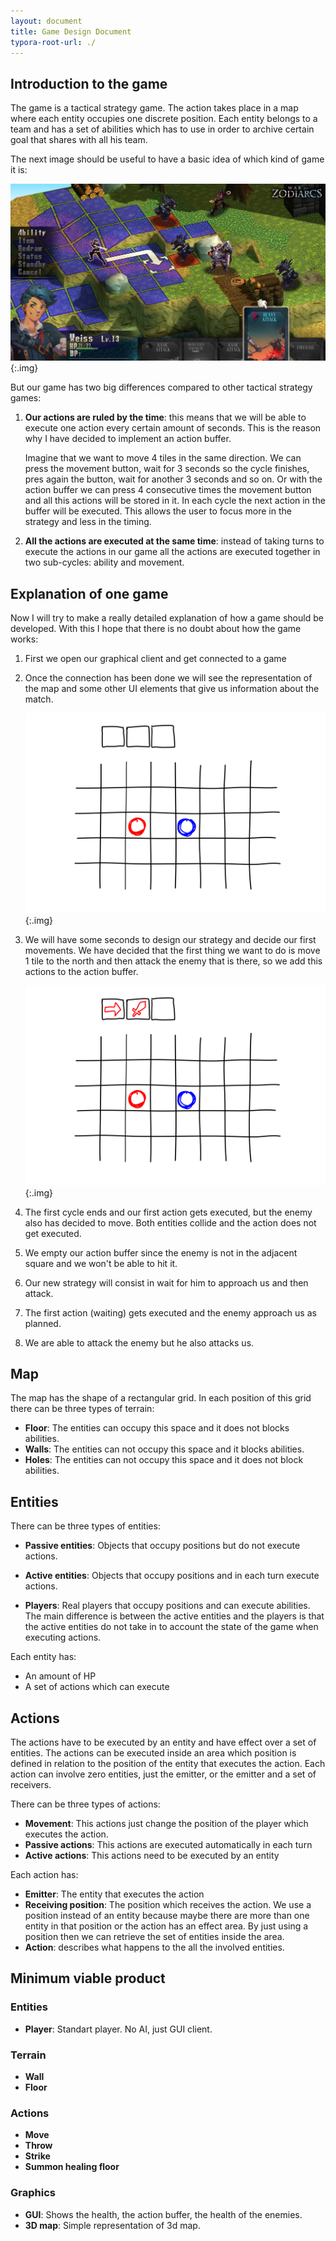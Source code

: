 ```yaml
---
layout: document
title: Game Design Document
typora-root-url: ./
---
```


## Introduction to the game

The game is a tactical strategy game. The action takes place in a map where each entity occupies one discrete position. Each entity belongs to a team and has a set of abilities which has to use in order to archive certain goal that shares with all his team.

The next image should be useful to have a basic idea of which kind of game it is:

![Example of tactical game](./../assets/images/DX3FtRp.jpg){:.img} 



But our game has two big differences compared to other tactical strategy games:

1. **Our actions are ruled by the time**: this means that we will be able to execute one action every certain amount of seconds. This is the reason why I have decided to implement an action buffer.

   Imagine that we want to move 4 tiles in the same direction. We can press the movement button, wait for 3 seconds so the cycle finishes, pres again the button, wait for another 3 seconds and so on. Or with the action buffer we can press 4 consecutive times the movement button and all this actions will be stored in it. In each cycle the next action in the buffer will be executed. This allows the user to focus more in the strategy and less in the timing.

2. **All the actions are executed at the same time**: instead of taking turns to execute the actions in our game all the actions are executed together in two sub-cycles: ability and movement.



## Explanation of one game

Now I will try to make a really detailed explanation of how a game should be developed. With this I hope that there is no doubt about how the game works:

1. First we open our graphical client and get connected to a game

2. Once the connection has been done we will see the representation of the map and some other UI elements that give us information about the match.

   ![](./../assets/images/game1.svg){:.img}

3. We will have some seconds to design our strategy and decide our first movements. We have decided that the first thing we want to do is move 1 tile to the north and then attack the enemy that is there, so we add this actions to the action buffer.

   ![](./../assets/images/game2.svg){:.img}

4. The first cycle ends and our first action gets executed, but the enemy also has decided to move. Both entities collide and the action does not get executed.

5. We empty our action buffer since the enemy is not in the adjacent square and we won't be able to hit it. 

6. Our new strategy will consist in wait for him to approach us and then attack.

7. The first action (waiting) gets executed and the enemy approach us as planned.

8. We are able to attack the enemy but he also attacks us.

## Map

The map has the shape of a rectangular grid. In each position of this grid there can be three types of terrain:

- **Floor**: The entities can occupy this space and it does not blocks abilities.
- **Walls**: The entities can not occupy this space and it blocks abilities.
- **Holes**: The entities can not occupy this space and it does not block abilities.



## Entities

There can be three types of entities:

- **Passive entities**: Objects that occupy positions but do not execute actions.
- **Active entities**: Objects that occupy positions and in each turn execute actions.

- **Players**: Real players that occupy positions and can execute abilities. The main difference is between the active entities and the players is that the active entities do not take in to account the state of the game when executing actions.

Each entity has:

- An amount of HP
- A set of actions which can execute



## Actions

The actions have to be executed by an entity and have effect over a set of entities. The actions can be executed inside an area which position is defined in relation to the position of the entity that executes the action. Each action can involve zero entities, just the emitter, or the emitter and a set of receivers. 

There can be three types of actions:

- **Movement**: This actions just change the position of the player which executes the action.
- **Passive actions**: This actions are executed automatically in each turn
- **Active actions**: This actions need to be executed by an entity

Each action has:

- **Emitter**: The entity that executes the action
- **Receiving position**: The position which receives the action. We use a position instead of an entity because maybe there are more than one entity in that position or the action has an effect area. By just using a position then we can retrieve the set of entities inside the area.
- **Action**: describes what happens to the all the involved entities.



## Minimum viable product

### Entities

* **Player**:  Standart player. No AI, just GUI client.

### Terrain

- **Wall**
- **Floor**

### Actions

- **Move**
- **Throw**
- **Strike**
- **Summon healing floor**

### Graphics

- **GUI**: Shows the health, the action buffer, the health of the enemies.
- **3D map**: Simple representation of 3d map.



